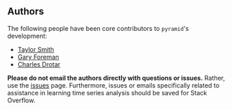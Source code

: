 ## Authors

The following people have been core contributors to `pyramid`'s development:

  * [Taylor Smith](https://github.com/tgsmith61591)
  * [Gary Foreman](https://github.com/garyForeman)
  * [Charles Drotar](https://github.com/charlesdrotar)

__Please do not email the authors directly with questions or issues.__ Rather, use
the [issues](https://github.com/tgsmith61591/pyramid/issues) page. Furthermore, issues
or emails specifically related to assistance in learning time series analysis should be
saved for Stack Overflow.
